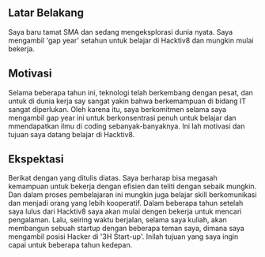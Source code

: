 [//]: # (Ceritakan sedikit tentang latar belakangmu seperti pendidikan terakhir atau pekerjaan sebelumnya)
## Latar Belakang
Saya baru tamat SMA dan sedang mengeksplorasi dunia nyata. Saya mengambil 'gap year' setahun untuk belajar di Hacktiv8 dan mungkin mulai bekerja. 


[//]: # (Motivasi apa yang mendorongmu untuk ikut program coding bootcamp di Hacktiv8?)
## Motivasi
Selama beberapa tahun ini, teknologi telah berkembang dengan pesat, dan untuk di dunia kerja say sangat yakin bahwa berkemampuan di bidang IT sangat diperlukan. Oleh karena itu, saya berkomitmen selama saya mengambil gap year ini untuk berkonsentrasi penuh untuk belajar dan mmendapatkan ilmu di coding sebanyak-banyaknya. Ini lah motivasi dan tujuan saya datang belajar di Hacktiv8.


[//]: # (Beri tahu kami, apa yang ingin kamu dapatkan di Hacktiv8 dan apa yang ingin kamu capai setelah lulus dari sini?)
## Ekspektasi
Berikat dengan yang ditulis diatas. Saya berharap bisa megasah kemampuan untuk bekerja dengan efisien dan teliti dengan sebaik mungkin. Dan dalam proses pembelajaran ini mungkin juga belajar skill berkomunikasi dan menjadi orang yang lebih kooperatif. Dalam beberapa tahun setelah saya lulus dari Hacktiv8 saya akan mulai dengen bekerja untuk mencari pengalaman. Lalu, seiring waktu berjalan, selama saya kuliah, akan membangun sebuah startup dengan beberapa teman saya, dimana saya mengambil posisi Hacker di '3H Start-up'. Inilah tujuan yang saya ingin capai untuk beberapa tahun kedepan.


[//]: # (Apakah ada hal lain yang ingin disampaikan? Bila ada, kamu bebas untuk menuliskannya)
